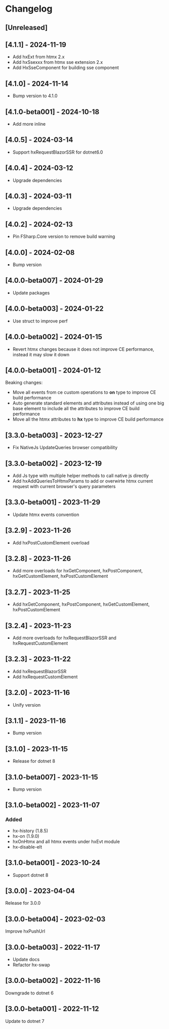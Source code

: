 # Changelog

## [Unreleased]

## [4.1.1] - 2024-11-19

- Add hxExt from htmx 2.x
- Add hxSsexxx from htmx sse extension 2.x
- Add HxSseComponent for building sse component

## [4.1.0] - 2024-11-14

- Bump version to 4.1.0

## [4.1.0-beta001] - 2024-10-18

- Add more inline

## [4.0.5] - 2024-03-14

- Support hxRequestBlazorSSR for dotnet6.0

## [4.0.4] - 2024-03-12

- Upgrade dependencies

## [4.0.3] - 2024-03-11

- Upgrade dependencies

## [4.0.2] - 2024-02-13

- Pin FSharp.Core version to remove build warning

## [4.0.0] - 2024-02-08

- Bump version

## [4.0.0-beta007] - 2024-01-29

- Update packages

## [4.0.0-beta003] - 2024-01-22

- Use struct to improve perf

## [4.0.0-beta002] - 2024-01-15

- Revert htmx changes because it does not improve CE performance, instead it may slow it down

## [4.0.0-beta001] - 2024-01-12

Beaking changes:

- Move all events from ce custom operations to **on** type to improve CE build performance
- Auto generate standard elements and attributes instead of using one big base element to include all the attributes to improve CE build performance
- Move all the htmx attributes to **hx** type to improve CE build performance

## [3.3.0-beta003] - 2023-12-27

- Fix NativeJs UpdateQueries browser compatibility

## [3.3.0-beta002] - 2023-12-19

- Add Js type with multiple helper methods to call native js directly
- Add hxAddQueriesToHtmxParams to add or overwirte htmx current request with current browser's query parameters

## [3.3.0-beta001] - 2023-11-29

- Update htmx events convention

## [3.2.9] - 2023-11-26

- Add hxPostCustomElement overload

## [3.2.8] - 2023-11-26

- Add more overloads for hxGetComponent, hxPostComponent, hxGetCustomElement, hxPostCustomElement

## [3.2.7] - 2023-11-25

- Add hxGetComponent, hxPostComponent, hxGetCustomElement, hxPostCustomElement

## [3.2.4] - 2023-11-23

- Add more overloads for hxRequestBlazorSSR and hxRequestCustomElement

## [3.2.3] - 2023-11-22

- Add hxRequestBlazorSSR
- Add hxRequestCustomElement

## [3.2.0] - 2023-11-16

- Unify version

## [3.1.1] - 2023-11-16

- Bump version

## [3.1.0] - 2023-11-15

- Release for dotnet 8

## [3.1.0-beta007] - 2023-11-15

- Bump version

## [3.1.0-beta002] - 2023-11-07

### Added

- hx-history (1.8.5)
- hx-on (1.9.0)
- hxOnHtmx and all htmx events under hxEvt module
- hx-disable-elt

## [3.1.0-beta001] - 2023-10-24

- Support dotnet 8

## [3.0.0] - 2023-04-04

Release for 3.0.0

## [3.0.0-beta004] - 2023-02-03

Improve hxPushUrl

## [3.0.0-beta003] - 2022-11-17

- Update docs
- Refactor hx-swap

## [3.0.0-beta002] - 2022-11-16

Downgrade to dotnet 6

## [3.0.0-beta001] - 2022-11-12

Update to dotnet 7